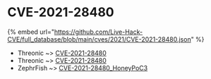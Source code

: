 # CVE-2021-28480
{% embed url="https://github.com/Live-Hack-CVE/full_database/blob/main/cves/2021/CVE-2021-28480.json" %}

* Threonic ~> [CVE-2021-28480](https://www.alice-snow.ru/2021/database/cve-2021-28480/cve-2021-28480-threonic)
* Threonic ~> [CVE-2021-28480](https://www.alice-snow.ru/2021/database/cve-2021-28480/cve-2021-28480-threonic)
* ZephrFish ~> [CVE-2021-28480_HoneyPoC3](https://www.alice-snow.ru/2021/database/cve-2021-28480/cve-2021-28480_honeypoc3-zephrfish)